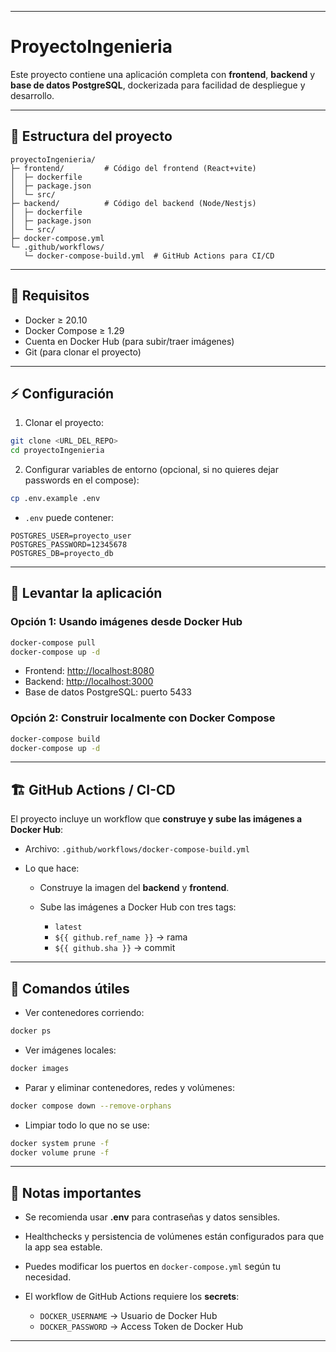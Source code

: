 
---

# ProyectoIngenieria

Este proyecto contiene una aplicación completa con **frontend**, **backend** y **base de datos PostgreSQL**, dockerizada para facilidad de despliegue y desarrollo.

---

## 📂 Estructura del proyecto

```
proyectoIngenieria/
├─ frontend/         # Código del frontend (React+vite)
│  ├─ dockerfile
│  ├─ package.json
│  └─ src/
├─ backend/          # Código del backend (Node/Nestjs)
│  ├─ dockerfile
│  ├─ package.json
│  └─ src/
├─ docker-compose.yml
└─ .github/workflows/
   └─ docker-compose-build.yml  # GitHub Actions para CI/CD
```

---

## 🐳 Requisitos

* Docker ≥ 20.10
* Docker Compose ≥ 1.29
* Cuenta en Docker Hub (para subir/traer imágenes)
* Git (para clonar el proyecto)

---

## ⚡ Configuración

1. Clonar el proyecto:

```bash
git clone <URL_DEL_REPO>
cd proyectoIngenieria
```

2. Configurar variables de entorno (opcional, si no quieres dejar passwords en el compose):

```bash
cp .env.example .env
```

* `.env` puede contener:

```
POSTGRES_USER=proyecto_user
POSTGRES_PASSWORD=12345678
POSTGRES_DB=proyecto_db
```

---

## 🚀 Levantar la aplicación

### Opción 1: Usando imágenes desde Docker Hub

```bash
docker-compose pull
docker-compose up -d
```

* Frontend: [http://localhost:8080](http://localhost:8080)
* Backend: [http://localhost:3000](http://localhost:3000)
* Base de datos PostgreSQL: puerto 5433

### Opción 2: Construir localmente con Docker Compose

```bash
docker-compose build
docker-compose up -d
```

---

## 🏗 GitHub Actions / CI-CD

El proyecto incluye un workflow que **construye y sube las imágenes a Docker Hub**:

* Archivo: `.github/workflows/docker-compose-build.yml`
* Lo que hace:

  * Construye la imagen del **backend** y **frontend**.
  * Sube las imágenes a Docker Hub con tres tags:

    * `latest`
    * `${{ github.ref_name }}` → rama
    * `${{ github.sha }}` → commit

---

## 🔧 Comandos útiles

* Ver contenedores corriendo:

```bash
docker ps
```

* Ver imágenes locales:

```bash
docker images
```

* Parar y eliminar contenedores, redes y volúmenes:

```bash
docker compose down --remove-orphans
```

* Limpiar todo lo que no se use:

```bash
docker system prune -f
docker volume prune -f
```

---

## 📝 Notas importantes

* Se recomienda usar **.env** para contraseñas y datos sensibles.
* Healthchecks y persistencia de volúmenes están configurados para que la app sea estable.
* Puedes modificar los puertos en `docker-compose.yml` según tu necesidad.
* El workflow de GitHub Actions requiere los **secrets**:

  * `DOCKER_USERNAME` → Usuario de Docker Hub
  * `DOCKER_PASSWORD` → Access Token de Docker Hub

---
